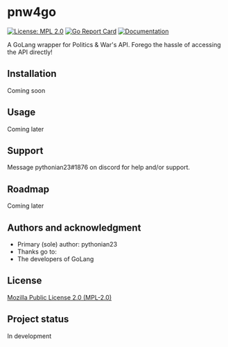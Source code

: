 # pnw4go
[![License: MPL 2.0](https://img.shields.io/badge/License-MPL_2.0-brightgreen.svg)](https://opensource.org/licenses/MPL-2.0) [![Go Report Card](https://goreportcard.com/badge/gitlab.com/pythonian23/pnw4go)](https://goreportcard.com/report/gitlab.com/pythonian23/pnw4go) [![Documentation](https://godoc.org/gitlab.com/pythonian23/pnw4go?status.svg)](https://godoc.org/gitlab.com/pythonian23/pnw4go)

A GoLang wrapper for Politics & War's API. Forego the hassle of accessing the API directly!

## Installation
Coming soon

## Usage
Coming later

## Support
Message pythonian23#1876 on discord for help and/or support.

## Roadmap
Coming later

## Authors and acknowledgment
- Primary (sole) author: pythonian23
- Thanks go to:
 - The developers of GoLang


## License
[Mozilla Public License 2.0 (MPL-2.0)](https://opensource.org/licenses/MPL-2.0)

## Project status
In development
